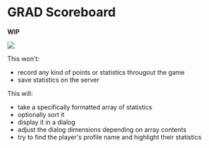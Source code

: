 # GRAD Scoreboard
**WIP**

![](http://i.imgur.com/DL7b4bG.png)

This won't:
* record any kind of points or statistics througout the game
* save statistics on the server

This will:
* take a specifically formatted array of statistics
* optionally sort it
* display it in a dialog
* adjust the dialog dimensions depending on array contents
* try to find the player's profile name and highlight their statistics
